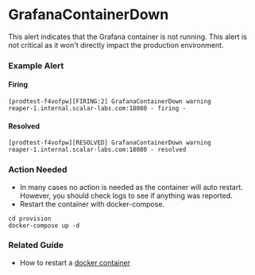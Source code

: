# GrafanaContainerDown
This alert indicates that the Grafana container is not running. This alert is not critical as it won't directly impact the production environment.  

### Example Alert

#### Firing
```
[prodtest-f4vofpw][FIRING:2] GrafanaContainerDown warning
reaper-1.internal.scalar-labs.com:18080 - firing -
```

#### Resolved
```
[prodtest-f4vofpw][RESOLVED] GrafanaContainerDown warning
reaper-1.internal.scalar-labs.com:18080 - resolved
```

### Action Needed
* In many cases no action is needed as the container will auto restart. However, you should check logs to see if anything was reported.
* Restart the container with docker-compose.
```
cd provision
docker-compose up -d
```

### Related Guide
* How to restart a [docker container](./ContainerGuide.md)
